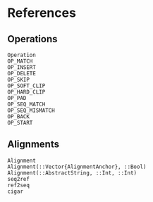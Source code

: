 References
==========

Operations
----------

```@docs
Operation
OP_MATCH
OP_INSERT
OP_DELETE
OP_SKIP
OP_SOFT_CLIP
OP_HARD_CLIP
OP_PAD
OP_SEQ_MATCH
OP_SEQ_MISMATCH
OP_BACK
OP_START
```

Alignments
----------

```@docs
Alignment
Alignment(::Vector{AlignmentAnchor}, ::Bool)
Alignment(::AbstractString, ::Int, ::Int)
seq2ref
ref2seq
cigar
```

